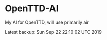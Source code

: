 # OpenTTD-AI
My AI for OpenTTD, will use primarily air

Latest backup: Sun Sep 22 22:10:02 UTC 2019
